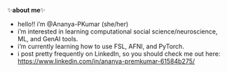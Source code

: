 ✨**about me**✨
- hello!! i’m @Ananya-PKumar (she/her)
- i’m interested in learning computational social science/neuroscience, ML, and GenAI tools.
- i’m currently learning how to use FSL, AFNI, and PyTorch.
- i post pretty frequently on LinkedIn, so you should check me out here: https://www.linkedin.com/in/ananya-premkumar-61584b275/

<!---
Ananya-PKumar/Ananya-PKumar is a ✨ special ✨ repository because its `README.md` (this file) appears on your GitHub profile.
You can click the Preview link to take a look at your changes.
--->

